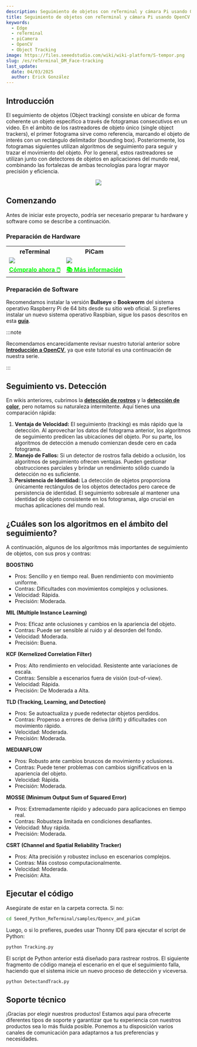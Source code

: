 ```yaml
---
description: Seguimiento de objetos con reTerminal y cámara Pi usando OpenCV
title: Seguimiento de objetos con reTerminal y cámara Pi usando OpenCV
keywords:
  - Edge
  - reTerminal 
  - piCamera
  - OpenCV
  - Object Tracking
image: https://files.seeedstudio.com/wiki/wiki-platform/S-tempor.png
slug: /es/reTerminal_DM_Face-tracking
last_update:
  date: 04/03/2025
  author: Erick González
---
```


## Introducción

El seguimiento de objetos (Object tracking) consiste en ubicar de forma coherente un objeto específico a través de fotogramas consecutivos en un video. En el ámbito de los rastreadores de objeto único (single object trackers), el primer fotograma sirve como referencia, marcando el objeto de interés con un rectángulo delimitador (bounding box). Posteriormente, los fotogramas siguientes utilizan algoritmos de seguimiento para seguir y trazar el movimiento del objeto. Por lo general, estos rastreadores se utilizan junto con detectores de objetos en aplicaciones del mundo real, combinando las fortalezas de ambas tecnologías para lograr mayor precisión y eficiencia.

<center><img width={800} src="https://files.seeedstudio.com/wiki/ReTerminal/opencv/facetrack.gif" /></center>

## Comenzando

Antes de iniciar este proyecto, podría ser necesario preparar tu hardware y software como se describe a continuación.

### Preparación de Hardware

<div class="table-center">
	<table class="table-nobg">
    <tr class="table-trnobg">
      <th class="table-trnobg">reTerminal</th>
      <th class="table-trnobg">PiCam</th>
		</tr>
    <tr class="table-trnobg"></tr>
		<tr class="table-trnobg">
			<td class="table-trnobg"><div style={{textAlign:'center'}}><img src="https://files.seeedstudio.com/wiki/ReTerminal/frigate/reterminal.png" style={{width:300, height:'auto'}}/></div></td>
      <td class="table-trnobg"><div style={{textAlign:'center'}}><img src="https://files.seeedstudio.com/wiki/ReTerminal/Picam/picam2.jpg" style={{width:300, height:'auto'}}/></div></td>
		</tr>
    <tr class="table-trnobg"></tr>
		<tr class="table-trnobg">
			<td class="table-trnobg"><div class="get_one_now_container" style={{textAlign: 'center'}}><a class="get_one_now_item" href="https://www.seeedstudio.com/ReTerminal-with-CM4-p-4904.html?queryID=26220f25bcce77bc420c9c03059787c0&objectID=4904&indexName=bazaar_retailer_products" target="_blank">
              <strong><span><font color={'FFFFFF'} size={"4"}> Cómpralo ahora 🖱️</font></span></strong>
          </a></div></td>
      <td class="table-trnobg"><div class="get_one_now_container" style={{textAlign: 'center'}}><a class="get_one_now_item" href="https://wiki.seeedstudio.com/reTerminal-piCam/" target="_blank" rel="noopener noreferrer"><strong><span><font color={'FFFFFF'} size={"4"}>📚 Más información</font></span></strong></a></div></td>
        </tr>
    </table>
</div>

### Preparación de Software

Recomendamos instalar la versión **Bullseye** o **Bookworm** del sistema operativo Raspberry Pi de 64 bits desde su sitio web oficial. Si prefieres instalar un nuevo sistema operativo Raspbian, sigue los pasos descritos en esta [**guía**](https://wiki.seeedstudio.com/reTerminal/#flash-raspberry-pi-os-64-bit-ubuntu-os-or-other-os-to-emmc).

:::note

Recomendamos encarecidamente revisar nuestro tutorial anterior sobre [**Introducción a OpenCV**](https://wiki.seeedstudio.com/reTerminal_DM_opencv/), ya que este tutorial es una continuación de nuestra serie.

:::

## Seguimiento vs. Detección

En wikis anteriores, cubrimos la [**detección de rostros**](https://wiki.seeedstudio.com/reTerminal_DM_Face_detection/) y la [**detección de color**](https://wiki.seeedstudio.com/reTerminal_DM_Color_detection/), pero notamos su naturaleza intermitente. Aquí tienes una comparación rápida:

1. **Ventaja de Velocidad:**
   El seguimiento (tracking) es más rápido que la detección. Al aprovechar los datos del fotograma anterior, los algoritmos de seguimiento predicen las ubicaciones del objeto. Por su parte, los algoritmos de detección a menudo comienzan desde cero en cada fotograma.
2. **Manejo de Fallos:**
   Si un detector de rostros falla debido a oclusión, los algoritmos de seguimiento ofrecen ventajas. Pueden gestionar obstrucciones parciales y brindar un rendimiento sólido cuando la detección no es suficiente.
3. **Persistencia de Identidad:**
   La detección de objetos proporciona únicamente rectángulos de los objetos detectados pero carece de persistencia de identidad. El seguimiento sobresale al mantener una identidad de objeto consistente en los fotogramas, algo crucial en muchas aplicaciones del mundo real.

## ¿Cuáles son los algoritmos en el ámbito del seguimiento?

A continuación, algunos de los algoritmos más importantes de seguimiento de objetos, con sus pros y contras:

**BOOSTING**
- Pros: Sencillo y en tiempo real. Buen rendimiento con movimiento uniforme.
- Contras: Dificultades con movimientos complejos y oclusiones.
- Velocidad: Rápida.
- Precisión: Moderada.

**MIL (Multiple Instance Learning)**
- Pros: Eficaz ante oclusiones y cambios en la apariencia del objeto.
- Contras: Puede ser sensible al ruido y al desorden del fondo.
- Velocidad: Moderada.
- Precisión: Buena.

**KCF (Kernelized Correlation Filter)**
- Pros: Alto rendimiento en velocidad. Resistente ante variaciones de escala.
- Contras: Sensible a escenarios fuera de visión (out-of-view).
- Velocidad: Rápida.
- Precisión: De Moderada a Alta.

**TLD (Tracking, Learning, and Detection)**
- Pros: Se autoactualiza y puede redetectar objetos perdidos.
- Contras: Propenso a errores de deriva (drift) y dificultades con movimiento rápido.
- Velocidad: Moderada.
- Precisión: Moderada.

**MEDIANFLOW**
- Pros: Robusto ante cambios bruscos de movimiento y oclusiones.
- Contras: Puede tener problemas con cambios significativos en la apariencia del objeto.
- Velocidad: Rápida.
- Precisión: Moderada.

**MOSSE (Minimum Output Sum of Squared Error)**
- Pros: Extremadamente rápido y adecuado para aplicaciones en tiempo real.
- Contras: Robusteza limitada en condiciones desafiantes.
- Velocidad: Muy rápida.
- Precisión: Moderada.

**CSRT (Channel and Spatial Reliability Tracker)**
- Pros: Alta precisión y robustez incluso en escenarios complejos.
- Contras: Más costoso computacionalmente.
- Velocidad: Moderada.
- Precisión: Alta.


## Ejecutar el código

Asegúrate de estar en la carpeta correcta. Si no:

```sh
cd Seeed_Python_ReTerminal/samples/Opencv_and_piCam

```

Luego, o si lo prefieres, puedes usar Thonny IDE para ejecutar el script de Python:

```sh
python Tracking.py
```

El script de Python anterior está diseñado para rastrear rostros. El siguiente fragmento de código maneja el escenario en el que el seguimiento falla, haciendo que el sistema inicie un nuevo proceso de detección y viceversa.

```sh
python DetectandTrack.py
```

## Soporte técnico

¡Gracias por elegir nuestros productos! Estamos aquí para ofrecerte diferentes tipos de soporte y garantizar que tu experiencia con nuestros productos sea lo más fluida posible. Ponemos a tu disposición varios canales de comunicación para adaptarnos a tus preferencias y necesidades.

<div class="button_tech_support_container">
<a href="https://forum.seeedstudio.com/" class="button_forum"></a> 
<a href="https://www.seeedstudio.com/contacts" class="button_email"></a>
</div>

<div class="button_tech_support_container">
<a href="https://discord.gg/eWkprNDMU7" class="button_discord"></a> 
<a href="https://github.com/Seeed-Studio/wiki-documents/discussions/69" class="button_discussion"></a>
</div>
